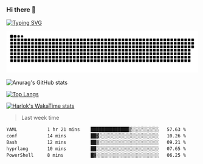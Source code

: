### Hi there 👋

<!--
**wray-le/wray-lee* is a ✨ _special_ ✨ repository because its `README.md` (this file) appears on your GitHub profile.

Here are some ideas to get you started:

- 🔭 I’m currently working on ...
- 🌱 I’m currently learning ...
- 👯 I’m looking to collaborate on ...
- 🤔 I’m looking for help with ...
- 💬 Ask me about ...
- 📫 How to reach me: ...
- 😄 Pronouns: ...
- ⚡ Fun fact: ...
-->
[![Typing SVG](https://readme-typing-svg.herokuapp.com?color=91BEF0&vCenter=true&lines=This+is+Wray's+profile;A+noob+developer)](https://git.io/typing-svg)

<p align="center"><a href=#><img src="image/contributions.svg"></a></p>  

![Anurag's GitHub stats](https://github-readme-stats.vercel.app/api?username=wray-lee&show_icons=true&theme=tokyonight)


[![Top Langs](https://github-readme-stats.vercel.app/api/top-langs/?username=wray-lee&exclude_repo=wray-lee.github.io,wray-lee&layout=donut)](https://github.com/anuraghazra/github-readme-stats)


[![Harlok's WakaTime stats](https://github-readme-stats.vercel.app/api/wakatime?username=wray)](https://github.com/anuraghazra/github-readme-stats)

> Last week time

<!--START_SECTION:waka-->

```txt
YAML           1 hr 21 mins    ██████████████▒░░░░░░░░░░   57.63 %
conf           14 mins         ██▓░░░░░░░░░░░░░░░░░░░░░░   10.26 %
Bash           12 mins         ██▒░░░░░░░░░░░░░░░░░░░░░░   09.21 %
hyprlang       10 mins         ██░░░░░░░░░░░░░░░░░░░░░░░   07.65 %
PowerShell     8 mins          █▓░░░░░░░░░░░░░░░░░░░░░░░   06.25 %
```

<!--END_SECTION:waka-->
